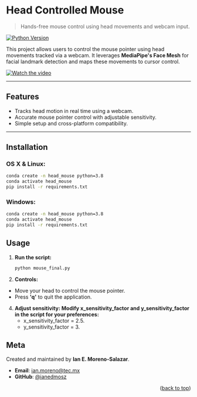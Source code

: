 # **Head Controlled Mouse**
> Hands-free mouse control using head movements and webcam input.

[![Python Version](https://img.shields.io/badge/python-3.8-blue)](https://www.python.org/downloads/release/python-3810/)

This project allows users to control the mouse pointer using head movements tracked via a webcam. It leverages **MediaPipe's Face Mesh** for facial landmark detection and maps these movements to cursor control.

[![Watch the video](https://img.shields.io/badge/YouTube-Click%20to%20Watch-red)](https://youtu.be/your-video-link)

---

## **Features**
- Tracks head motion in real time using a webcam.
- Accurate mouse pointer control with adjustable sensitivity.
- Simple setup and cross-platform compatibility.

---

## **Installation**

### OS X & Linux:
```bash
conda create -n head_mouse python=3.8
conda activate head_mouse
pip install -r requirements.txt
```

### Windows: 

``` bash
conda create -n head_mouse python=3.8
conda activate head_mouse
pip install -r requirements.txt
```

## **Usage**

1. **Run the script:**
   ```bash
   python mouse_final.py
   ```
2. **Controls:**
- Move your head to control the mouse pointer.
- Press **'q'** to quit the application.


4. **Adjust sensitivity: Modify x_sensitivity_factor and y_sensitivity_factor in the script for your preferences:**
   - x_sensitivity_factor = 2.5.
   - y_sensitivity_factor = 3.


## **Meta**

Created and maintained by **Ian E. Moreno-Salazar**.

- **Email**: [ian.moreno@tec.mx](mailto:ianeduardomoreno98@gmail.com )
- **GitHub**: [@ianedmosz](https://github.com/ianedmosz)

<p align="right">(<a href="#readme-top">back to top</a>)</p>

